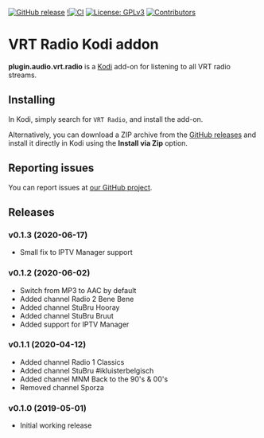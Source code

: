 [![GitHub release](https://img.shields.io/github/release/add-ons/plugin.audio.vrt.radio.svg)](https://github.com/add-ons/plugin.audio.vrt.radio/releases)
[!![CI](https://github.com/add-ons/plugin.audio.vrt.radio/workflows/CI/badge.svg)](https://github.com/add-ons/plugin.audio.vrt.radio/actions?query=workflow:CI)
[![License: GPLv3](https://img.shields.io/badge/License-GPLv3-yellow.svg)](https://opensource.org/licenses/GPLv3)
[![Contributors](https://img.shields.io/github/contributors/add-ons/plugin.audio.vrt.radio.svg)](https://github.com/add-ons/plugin.audio.vrt.radio/graphs/contributors)

# VRT Radio Kodi addon
**plugin.audio.vrt.radio** is a [Kodi](https://kodi.tv/) add-on for listening to all VRT radio streams.

## Installing
In Kodi, simply search for `VRT Radio`, and install the add-on.

Alternatively, you can download a ZIP archive from the [GitHub releases](https://github.com/add-ons/plugin.audio.vrt.radio/releases)
and install it directly in Kodi using the **Install via Zip** option.

## Reporting issues
You can report issues at [our GitHub project](https://github.com/add-ons/plugin.audio.vrt.radio).

## Releases

### v0.1.3 (2020-06-17)
- Small fix to IPTV Manager support

### v0.1.2 (2020-06-02)
- Switch from MP3 to AAC by default
- Added channel Radio 2 Bene Bene
- Added channel StuBru Hooray
- Added channel StuBru Bruut
- Added support for IPTV Manager

### v0.1.1 (2020-04-12)
- Added channel Radio 1 Classics
- Added channel StuBru #ikluisterbelgisch
- Added channel MNM Back to the 90's & 00's
- Removed channel Sporza

### v0.1.0 (2019-05-01)
- Initial working release
